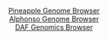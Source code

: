 <div id="Pineapple_Genome_Browser" align="center">
  <a href="https://igv.org/app/?sessionURL=blob:zZJfb9owFMW_iyWqTQr5CwRHQlNaYKWwdcACW6sqMomTWDh2sA2BIr77XLRpL6tUHjZN8oN9de17zvHvCHZYSMIZCIBrOm3TcYABZMHrOSorij.jEksQZIhKbACBMywwSzAIjiBDUqFoNtE3C6UqGVgWUVWzRCznpvRMVKJnzlAtzYSX1g2nFK24QIoLaV0LtOMWyXfNGq9QVZl6tme2rRQpZCFaFZxJblWY5XGt34t_leIcM17iuNxSRc4CYq1Ha0zNDH0Il_MwSbCUY3wYpb1wPAoX3iB6.Ni5eYjub5dRZ3k1JzlDaitwb9Fwh5n7Ja1n.V14vzxs9q2Gez0c1bMaul_XDa9_NdhXRGDZc3yn63Ug9Ls6HMJSvP.ffOtFLvSe3nbHC4qpoqIgkzxfKzUNvztwuOm.4vtkAMqTrWYBJIXwA8c2PLtjtN1O82XrdA3bhjodwQkIHp8MoARK1rr98QjUodLEAIk32zM8BuAixQIETWjbvgOh2275LRtC52QcwVbQvxftMJpB33ZD1.3EGaFK45zGklXSRIyZuyQz8.cLs4z2RT1t0U_zAfTLTcvztG872pai_2eGXlLSo8_fp42.RdE_oe4tQky1uhS19SFa1v108q3vjXC1GIzGUKok7w6K6avxXBZNxkWJlO7XFX38SdsOCYKY0oUdkWRFKFGHpU6R1yBwXE9DCxJOuaYQiHz1zjZsw2nb73_D6Z2eTj8A">Pineapple Genome Browser</a>
</div>
<div id="Alphonso_Genome_Browser" align="center">
  <a href="https://igv.org/app/?sessionURL=blob:zZJdb9owFIb_i6VWmxTyCQmJhCbGKK1gpYOlfFRVZBIncUnsYDtJCeK_z6BNu.mkcrFpki_so2Of9339HECFGMeUAA.YqtFRDQMogKe0nsO8yNA9zBEHXgwzjhTAUIwYIiEC3gHEkAvozybyZipEwT1Nw6Jo5ZAkVOWWCnPYUAJrroY01wY0y.CGMigo49pnBiuq4aRq1WgDi0KVsy21o0VQQA1mRUoJp1qBSBLU8r3gVylIEKE5CvIyE_gsIJB6pMZIjeGn_mLeD0PE.Rjt76Jef3zXf7SG_npkD9b.9Hbh24vrOU4IFCVDvXjxLfF9A4_q2x3uhO608cfWpF7YQ3plfbkevhaYId4zHKNr2a7rnILBJEKv_5NnufCFvtPddlSK7fKe0.lkMh76k1UDnSjPp1__4PuogIyGpeQAhClzPENXLN1WOqbdOm2NrqLrrkyHUQy8p2cFCAbDrWx_OgCxLyQtgKNdeQZHAZRFiAGv5eq6Y7iu2Wk7bd11jaNyACXL_l60N_7MdXSzb5p2EONMSJSjgJOCq5AQtQpjNWkuzPKxwW3_.zJMp82wXO12D0vUtQfbdGK138zSlP7l6PP3SaPvUfRPqHuPEFVsLkVt_OAv2boqonEWF1fmzcusWa3Ri9.l8.3bsJ0CuiycmLIcCtkvK_L4k7cKMgyJkIUKc7zBGRb7hcyR1sAzTEtiC0KaUckhYMnmg67oitHRP_7G0zo.H38A">Alphonso Genome Browser</a>
</div>


<div id="DAF_Genomics_Browser" align="center">
  <a href="https://igv.org/app/?sessionURL=blob:tZFra9swFIb_i6D9ZDuW7dixIQxva9qSkbIENySlhBP72FZrW54kN8lC_ntVr2OwC2PQgSQkzuV9dZ4jeUIhGW9IRByLDi1KiUFkyXcLqNsKZ1CjJFEOlUSDCMxRYJMiiY4kB6kgmX_SlaVSrYwGgwxys8CG1yyVlnQtaE3JO1WiTjUdC2r4yhvYSSvltU5WMICqLXkj.QDSFKU07UGLTbHZgT6.xzZ9S9zUXaVYr7rRJrSxzMpBu2VNhvu_GPkPynqxd_FyEff1UzxcZ.N4eh3fuhfJ.tL_sE5urpaJvzxfsKIB1Qkcv5_NlXc1Yo_tmTOZZcvD7WJUhKt0demy4sz9eH6xb5lAOaYBHbl.GNpDcjJIxdNOQyBpKWhEPSNwRobjeebr1R36egqCMxLd3RtECUgfdfrdkahDq1ERiV.6nppBuMhQkMgMbTugYegMvcCzw5CejCPpRPXGLCfJPAxsJ3Yc39pCrfVzVvUD1EK_Bt8K5E.d9f5XUJm9DtyHz9NgGm73SRXfTFYPwXZ7oDv7t5heAPzxWzkXNSgd.vZ8hQKVVquxUT.ouKf70zM-">DAF Genomics Browser</a>
</div>
